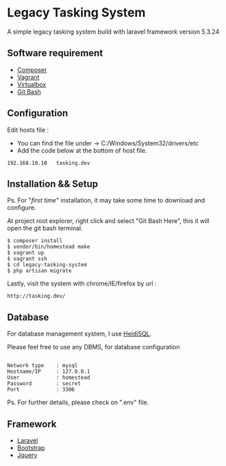 # Legacy Tasking System

A simple legacy tasking system build with laravel framework version 5.3.24

## Software requirement

* [Composer](https://getcomposer.org/)
* [Vagrant](https://www.vagrantup.com/)
* [Virtualbox](https://www.virtualbox.org/wiki/Downloads)
* [Git Bash](https://git-for-windows.github.io/)

## Configuration
Edit hosts file :

* You can find the file under -> C:/Windows/System32/drivers/etc
* Add the code below at the bottom of host file.
```
192.168.10.10	tasking.dev
```

## Installation && Setup
Ps. For "*first time*" installation, it may take some time to download and configure.  

At project root explorer, right click and select "Git Bash Here",
this it will open the git bash terminal.

```
$ composer install
$ vendor/bin/homestead make
$ vagrant up
$ vagrant ssh
$ cd legacy-tasking-system
$ php artisan migrate
```

Lastly, visit the system with chrome/IE/firefox by url :
```
http://tasking.dev/
```

## Database

For database management system, I use [HeidiSQL](http://www.heidisql.com/).

Please feel free to use any DBMS, for database configuration

```

Network type    : mysql
Hostname/IP     : 127.0.0.1
User            : homestead
Password        : secret
Port            : 3306

```
Ps. For further details, please check on ".env" file.

## Framework
* [Laravel](https://laravel.com/)
* [Bootstrap](http://getbootstrap.com/)
* [Jquery](https://jquery.com/)
